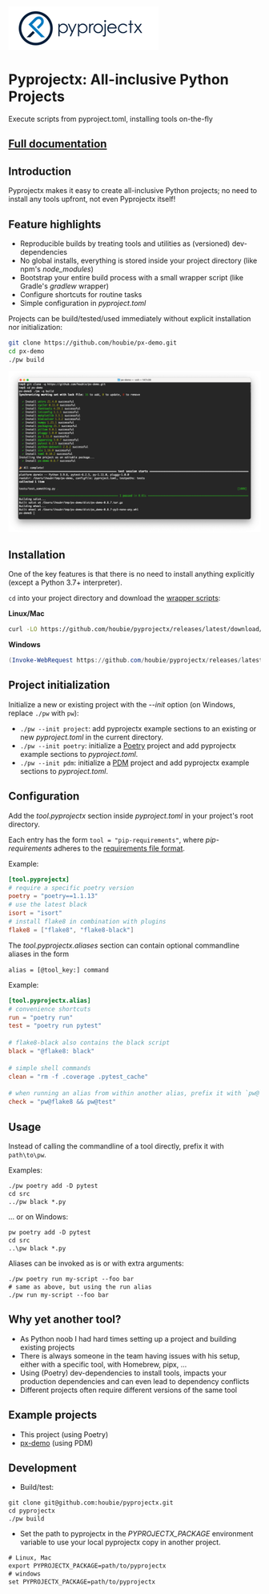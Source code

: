 ![pyprojectx](docs/docs/assets/px.png)

# Pyprojectx: All-inclusive Python Projects

Execute scripts from pyproject.toml, installing tools on-the-fly

## [Full documentation](https://pyprojectx.github.io)

## Introduction
Pyprojectx makes it easy to create all-inclusive Python projects; no need to install any tools upfront,
not even Pyprojectx itself!

## Feature highlights
* Reproducible builds by treating tools and utilities as (versioned) dev-dependencies
* No global installs, everything is stored inside your project directory (like npm's _node_modules_)
* Bootstrap your entire build process with a small wrapper script (like Gradle's _gradlew_ wrapper)
* Configure shortcuts for routine tasks
* Simple configuration in _pyproject.toml_

Projects can be build/tested/used immediately without explicit installation nor initialization:
```bash
git clone https://github.com/houbie/px-demo.git
cd px-demo
./pw build
```
![Clone and Build](https://raw.githubusercontent.com/houbie/pyprojectx/main/docs/docs/assets/build.png)

## Installation
One of the key features is that there is no need to install anything explicitly (except a Python 3.7+ interpreter).

`cd` into your project directory and download the
[wrapper scripts](https://github.com/houbie/pyprojectx/releases/latest/download/wrappers.zip):

**Linux/Mac**
```bash
curl -LO https://github.com/houbie/pyprojectx/releases/latest/download/wrappers.zip && unzip wrappers.zip && rm -f wrappers.zip
```

**Windows**
```powershell
(Invoke-WebRequest https://github.com/houbie/pyprojectx/releases/latest/download/wrappers.zip).Content | Expand-Archive -DestinationPath .
```

## Project initialization
Initialize a new or existing project with the _--init_ option (on Windows, replace `./pw` with `pw`):
* `./pw --init project`: add pyprojectx example sections to an existing or new _pyproject.toml_ in the current directory.
* `./pw --init poetry`: initialize a [Poetry](https://python-poetry.org/) project and add pyprojectx example sections to _pyproject.toml_.
* `./pw --init pdm`: initialize a [PDM](https://pdm.fming.dev/) project and add pyprojectx example sections to _pyproject.toml_.

## Configuration
Add the _tool.pyprojectx_ section inside _pyproject.toml_ in your project's root directory.

Each entry has the form `tool = "pip-requirements"`, where _pip-requirements_ adheres to the
[requirements file format](https://pip.pypa.io/en/stable/reference/requirements-file-format/).

Example:
```toml
[tool.pyprojectx]
# require a specific poetry version
poetry = "poetry==1.1.13"
# use the latest black
isort = "isort"
# install flake8 in combination with plugins
flake8 = ["flake8", "flake8-black"]
```

The _tool.pyprojectx.aliases_ section can contain optional commandline aliases in the form

`alias = [@tool_key:] command`

Example:
```toml
[tool.pyprojectx.alias]
# convenience shortcuts
run = "poetry run"
test = "poetry run pytest"

# flake8-black also contains the black script
black = "@flake8: black"

# simple shell commands
clean = "rm -f .coverage .pytest_cache"

# when running an alias from within another alias, prefix it with `pw@`
check = "pw@flake8 && pw@test"
```

## Usage
Instead of calling the commandline of a tool directly, prefix it with `path\to\pw`.

Examples:
```shell
./pw poetry add -D pytest
cd src
../pw black *.py
```

... or on Windows:
```shell
pw poetry add -D pytest
cd src
..\pw black *.py
```

Aliases can be invoked as is or with extra arguments:
```shell
./pw poetry run my-script --foo bar
# same as above, but using the run alias
./pw run my-script --foo bar
```

## Why yet another tool?
* As Python noob I had hard times setting up a project and building existing projects
* There is always someone in the team having issues with his setup, either with a specific tool, with Homebrew, pipx, ...
* Using (Poetry) dev-dependencies to install tools, impacts your production dependencies and can even lead to dependency conflicts
* Different projects often require different versions of the same tool

## Example projects
* This project (using Poetry)
* [px-demo](https://github.com/houbie/px-demo) (using PDM)

## Development
* Build/test:
```shell
git clone git@github.com:houbie/pyprojectx.git
cd pyprojectx
./pw build
```

* Set the path to pyprojectx in the _PYPROJECTX_PACKAGE_ environment variable
  to use your local pyprojectx copy in another project.
```shell
# Linux, Mac
export PYPROJECTX_PACKAGE=path/to/pyprojectx
# windows
set PYPROJECTX_PACKAGE=path/to/pyprojectx
```
